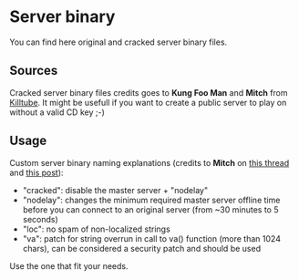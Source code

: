 # Server binary
You can find here original and cracked server binary files.

## Sources
Cracked server binary files credits goes to **Kung Foo Man** and **Mitch** from [Killtube](https://killtube.org/showthread.php?1719-Latest-cod2-linux-binaries-(1-0-1-2-1-3)).
It might be usefull if you want to create a public server to play on without a valid CD key ;-)

## Usage
Custom server binary naming explanations (credits to **Mitch** on [this thread](https://killtube.org/showthread.php?1719-Latest-cod2-linux-binaries-(1-0-1-2-1-3)) and [this post](https://killtube.org/showthread.php?1337-CoD2-Tutorial-How-to-make-your-cracked-server-show-up-in-the-master-list&p=16844&viewfull=1#post16844)):
- "cracked": disable the master server + "nodelay"
- "nodelay": changes the minimum required master server offline time before you can connect to an original server (from ~30 minutes to 5 seconds)
- "loc": no spam of non-localized strings
- "va": patch for string overrun in call to va() function (more than 1024 chars), can be considered a security patch and should be used

Use the one that fit your needs.
